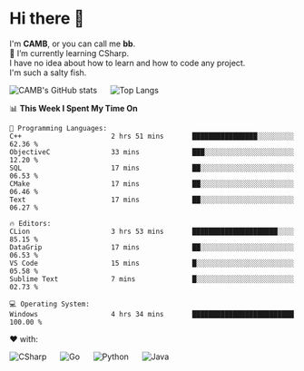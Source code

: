 # Hi there 👋
<!--
**CAMB-dev/CAMB-dev** is a ✨ _special_ ✨ repository because its `README.md` (this file) appears on your GitHub profile.

Here are some ideas to get you started:

- 🔭 I’m currently working on ...
- 🌱 I’m currently learning ...
- 👯 I’m looking to collaborate on ...
- 🤔 I’m looking for help with ...
- 💬 Ask me about ...
- 📫 How to reach me: ...
- 😄 Pronouns: ...
- ⚡ Fun fact: ...
-->
 I'm **CAMB**, or you can call me **bb**.  
 🌱 I’m currently learning CSharp.  
 I have no idea about how to learn and how to code any project.  
 I'm such a salty fish.
 
 
![CAMB's GitHub stats](https://github-readme-stats.vercel.app/api?username=CAMB-dev&show_icons=true&theme=tokyonight)
&nbsp;&nbsp;&nbsp;&nbsp;
![Top Langs](https://github-readme-stats.vercel.app/api/top-langs/?username=CAMB-dev&langs_count=5&theme=tokyonight)


<!--START_SECTION:waka-->
📊 **This Week I Spent My Time On** 

```text
💬 Programming Languages: 
C++                      2 hrs 51 mins       ████████████████░░░░░░░░░   62.36 % 
ObjectiveC               33 mins             ███░░░░░░░░░░░░░░░░░░░░░░   12.20 % 
SQL                      17 mins             ██░░░░░░░░░░░░░░░░░░░░░░░   06.53 % 
CMake                    17 mins             ██░░░░░░░░░░░░░░░░░░░░░░░   06.46 % 
Text                     17 mins             ██░░░░░░░░░░░░░░░░░░░░░░░   06.27 % 

🔥 Editors: 
CLion                    3 hrs 53 mins       █████████████████████░░░░   85.15 % 
DataGrip                 17 mins             ██░░░░░░░░░░░░░░░░░░░░░░░   06.53 % 
VS Code                  15 mins             █░░░░░░░░░░░░░░░░░░░░░░░░   05.58 % 
Sublime Text             7 mins              █░░░░░░░░░░░░░░░░░░░░░░░░   02.73 % 

💻 Operating System: 
Windows                  4 hrs 34 mins       █████████████████████████   100.00 % 
```


<!--END_SECTION:waka-->


❤ with:

![CSharp](https://img.shields.io/badge/CSharp-%23512BD4?style=for-the-badge&logo=.net)
&nbsp;&nbsp;&nbsp;&nbsp;
![Go](https://img.shields.io/badge/Go-000000?style=for-the-badge&logo=go)
&nbsp;&nbsp;&nbsp;&nbsp;
![Python](https://img.shields.io/badge/Python-000000?style=for-the-badge&logo=python)
&nbsp;&nbsp;&nbsp;&nbsp;
![Java](https://img.shields.io/badge/Java-964B00?style=for-the-badge&logo=openjdk)
